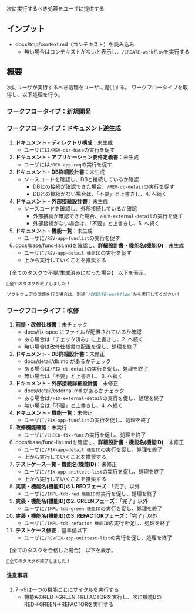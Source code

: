 次に実行するべき処理をユーザに提供する

## インプット
- docs/tmp/context.md（コンテキスト）を読み込み
    - 無い場合はコンテキストがないと表示し、`/CREATE-workflow`を実行する

## 概要
次にユーザが実行するべき処理をユーザに提供する。
ワークフロータイプを取得し、以下処理を行う。

### ワークフロータイプ：新規開発



### ワークフロータイプ：ドキュメント逆生成
1. **ドキュメント・ディレクトリ構成**：未生成
    - ユーザには`/REV-dir-base`の実行を促す
2. **ドキュメント・アプリケーション要件定義書**：未生成
    - ユーザには`/REV-app-req`の実行を促す
3. **ドキュメント・DB詳細設計書**：未生成
    - ソースコードを確認し、DBと接続しているか確認
        - DBとの接続が確認できた場合、`/REV-db-detail`の実行を促す
        - DBとの接続がない場合は、「不要」と上書きし、4. へ続く
4. **ドキュメント・外部接続設計書**：未生成
    - ソースコードを確認し、外部接続しているか確認
        - 外部接続が確認できた場合、`/REV-external-detail`の実行を促す
        - 外部接続がない場合は、「不要」と上書きし、5. へ続く
5. **ドキュメント・機能一覧**：未生成
    - ユーザに`/REV-app-funclist`の実行を促す
6. docs/base/func-list.mdを確認し、**詳細設計書・機能名(機能ID)**：未生成
    - ユーザに`/REV-app-detail 機能ID`の実行を促す
    - 上から実行していくことを推奨する

【全てのタスクで不要/生成済みになった場合】
以下を表示。

```markdown
🎉全てのタスクが終了しました！

ソフトウェアの改修を行う場合は、別途`/CREATE-workflow`から実行してください！
```


### ワークフロータイプ：改修
1. **前提・改修仕様書**：未チェック
    - docs/fix-spec にファイルが配置されているか確認
    - ある場合は「チェック済み」に上書きし、2. へ続く
    - 無い場合は改修仕様書の配置を促し、処理を終了
2. **ドキュメント・DB詳細設計書**：未修正
    - docs/detail/db.md があるかチェック
    - ある場合は`/FIX-db-detail`の実行を促し、処理を終了
    - 無い場合は「不要」と上書きし、3. へ続く
3. **ドキュメント・外部接続詳細設計書**：未修正
    - docs/detail/external.md があるかチェック
    - ある場合は`/FIX-external-detail`の実行を促し、処理を終了
    - 無い場合は「不要」と上書きし、4. へ続く
4. **ドキュメント・機能一覧**：未修正
    - ユーザに`/FIX-app-funclist`の実行を促し、処理を終了
5. **改修機能確認**：未実行
    - ユーザに`/CHECK-fix-func`の実行を促し、処理を終了
6. docs/base/func-list.mdを確認し、**詳細設計書・機能名(機能ID)**：未修正
    - ユーザに`/FIX-app-detail 機能ID`の実行を促し、処理を終了
    - 上から実行していくことを推奨する
7. **テストケース一覧・機能名(機能ID)**：未修正
    - ユーザに`/FIX-app-unittest-list`の実行を促し、処理を終了
    - 上から実行していくことを推奨する
7. **実装・機能名(機能ID)**の**1. REDフェーズ**：「完了」以外
    - ユーザに`/IMPL-tdd-red 機能ID`の実行を促し、処理を終了
8. **実装・機能名(機能ID)**の**2. GREENフェーズ**：「完了」以外
    - ユーザに`/IMPL-tdd-green 機能ID`の実行を促し、処理を終了
9. **実装・機能名(機能ID)**の**3. REFACTORフェーズ**：「完了」以外
    - ユーザに`/IMPL-tdd-refactor 機能ID`の実行を促し、処理を終了
10. **テストケース修正**：基準値以下
    - ユーザに`/REVFIX-app-unittest-list`の実行を促し、処理を終了

【全てのタスクを合格した場合】
以下を表示。

```markdown
🎉全てのタスクが終了しました！
```

#### 注意事項
1. 7～9は一つの機能ごとにサイクルを実行する
    - 機能AのRED→GREEN→REFACTORを実行し、次に機能BのRED→GREEN→REFACTORを実行する




